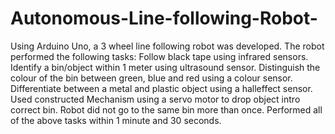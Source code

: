# Autonomous-Line-following-Robot-
Using Arduino Uno, a 3 wheel line following robot was developed.
The robot performed the following tasks:
Follow black tape using infrared sensors.
Identify a bin/object within 1 meter using ultrasound sensor.
Distinguish the colour of the bin between green, blue and red using a colour sensor. 
Differentiate between a metal and plastic object using a halleffect sensor. 
Used constructed Mechanism using a servo motor to drop object intro correct bin. 
Robot did not go to the same bin more than once.
Performed all of the above tasks within 1 minute and 30 seconds. 
